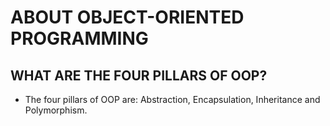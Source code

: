 # ABOUT OBJECT-ORIENTED PROGRAMMING

## WHAT ARE THE FOUR PILLARS OF OOP?
* The four pillars of OOP are: Abstraction, Encapsulation, Inheritance and Polymorphism.
